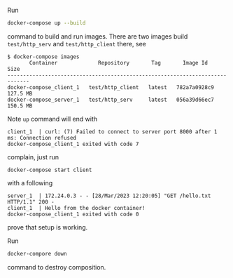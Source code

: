 Run

```bash
docker-compose up --build
```

command to build and run images. There are two images build `test/http_serv` and `test/http_client` there, see

```console
$ docker-compose images
       Container             Repository       Tag       Image Id       Size  
-----------------------------------------------------------------------------
docker-compose_client_1   test/http_client   latest   782a7a0928c9   127.5 MB
docker-compose_server_1   test/http_serv     latest   056a39d66ec7   150.5 MB
```

Note `up` command will end with

```console
client_1  | curl: (7) Failed to connect to server port 8000 after 1 ms: Connection refused
docker-compose_client_1 exited with code 7
```

complain, just run

```console
docker-compose start client
```

with a following

```console
server_1  | 172.24.0.3 - - [28/Mar/2023 12:20:05] "GET /hello.txt HTTP/1.1" 200 -
client_1  | Hello from the docker container!
docker-compose_client_1 exited with code 0
```

prove that setup is working.

Run

```bash
docker-compore down
```

command to destroy composition.
